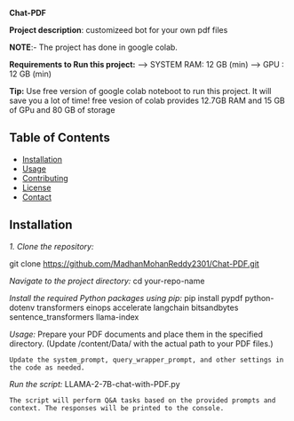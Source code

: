 **Chat-PDF**

**Project description**: customizeed bot for your own pdf files

**NOTE**:- The project has done in google colab.

**Requirements to Run this project:**
    --> SYSTEM RAM: 12 GB (min)
    --> GPU       : 12 GB (min)

**Tip:**
    Use free version of google colab noteboot to run this project.
    It will save you a lot of time!
    free vesion of colab provides 12.7GB RAM and 15 GB of GPu and 80 GB of storage

## Table of Contents
- [Installation](#installation)
- [Usage](#usage)
- [Contributing](#contributing)
- [License](#license)
- [Contact](#contact)

## Installation

_1. Clone the repository:_

   git clone https://github.com/MadhanMohanReddy2301/Chat-PDF.git

_Navigate to the project directory:_
    cd your-repo-name

_Install the required Python packages using pip:_
    pip install pypdf python-dotenv transformers einops accelerate langchain bitsandbytes sentence_transformers llama-index

_Usage:_
    Prepare your PDF documents and place them in the specified directory. (Update /content/Data/ with the actual path to your PDF files.)

    Update the system_prompt, query_wrapper_prompt, and other settings in the code as needed.

_Run the script:_
    LLAMA-2-7B-chat-with-PDF.py

    The script will perform Q&A tasks based on the provided prompts and context. The responses will be printed to the console.



